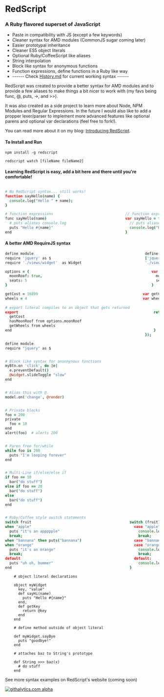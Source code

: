 # RedScript  
### A Ruby flavored superset of JavaScript

* Paste in compatibility with JS (except a few keywords)
* Cleaner syntax for AMD modules (CommonJS sugar coming later)
* Easier prototypal inheritance
* Cleaner ES5 object literals
* Optional Ruby/CoffeeScript like aliases
* String interpolation
* Block like syntax for anonymous functions
* Function expressions, define functions in a Ruby like way
* ------ Check [History.md](https://github.com/AdamBrodzinski/RedScript/blob/master/History.md) for current working syntax ------


RedScript was created to provide a better syntax for AMD modules and to provide
a few aliases to make things a bit nicer to work with (my favs being func, @, puts, ->, and >>).

It was also created as a side project to learn more about Node, NPM Modules and Regular Expressions. In the future I would also like to add a propper lexer/parser to implement more advanced features like optional parens and optional var declarations (feel free to fork!).

You can read more about it on my blog: [Introducing RedScript](http://adamb.me/blog/2013/01/27/introducing-redscript/).


#### To Install and Run
```
npm install -g redscript

redscript watch [fileName fileName2]
```

#### Learning RedScript is easy, add a bit here and there until you're comfortable!
```coffeescript

# No RedScript syntax... still works!
function sayHello(name) {
  console.log("Hello " + name);  
}

# function expressions                                 // function expressions
func sayHello(name)                                    var sayHello = function(name) {
  # puts aliases console.log                             // puts aliases console.log
  puts "Hello #{name}"                                   console.log("Hello " + name);
end                                                    }
```


#### A better AMD RequireJS syntax
```coffeescript
define module                                                   define(
require 'jquery' as $                                           ['jquery',
require './views/widget'  as Widget                             './views/widget'], function($, Widget) {        

options = {                                                        var options = {
  moonRoof: true,                                                    moonRoof: true,   
  seats: 5                                                           seats: 5      
}                                                                  }          

getCost = 16899                                                var getCost = 16899;
wheels = 4                                                     var wheels = 4;
 
# export literal compiles to an object that gets returned
export                                                              return {   
  getCost                                                               getCost : getCost,
  hasMoonRoof from options.moonRoof                                     hasMoonRoof : options.moonRoof,   
  getWheels from wheels                                                 getWheels : wheels     
end                                                                 }           
                                                                }); 
```

```coffeescript
define module
require "jquery" as $


# Block like syntax for anonnynous functions 
myBtn.on 'click', do |e|
  e.preventDefault()
  @widget.slideToggle "slow"
end


# Alias this with @.
model.on('change', @render)


# Private blocks
foo = 200
private
  foo = 10
end
alert(foo)  # alerts 200


# Paren free for/while
while foo is 200
  puts "I'm looping forever"
end


# Multi-Line if/else/else if
if foo == 10
  bar("do stuff")
else if foo == 20
  bar("do stuff")
else
  bar("do stuff")
end


# Ruby/Coffee style switch statements
switch fruit                                             switch (fruit) {
when "apple"                                               case "apple":
  puts "it's an appppple"                                    console.log("it's an appppple");
  break;                                                     break;
when "bannana" then puts("bannana")                        case "bannana": console.log("bannana"); break;
when "orange"                                              case "orange":
  puts "it's an orange"                                      console.log("it's an orange");
  break;                                                     break;
default                                                    default:
  puts "uh oh, bummer"                                       console.log("uh oh, bummer");
end                                                      }
```

```
    # object literal declarations
    
    object myWidget
      key, "value"
      def sayHi(name)
        puts "Hello #{name}"
      end,
      def getKey
        return @key
      end
    end

    # define method outside of object literal

    def myWidget.sayBye
      puts "goodbye!"
    end

    # attaches baz to String's prototype

    def String >>> baz(x)
      # do stuff
    end
```




See more syntax examples on RedScript's website (coming soon)

[![githalytics.com alpha](https://cruel-carlota.pagodabox.com/5bb5e651dc61d19e3b5121ed1f33902c "githalytics.com")](http://githalytics.com/AdamBrodzinski/RedScript)
